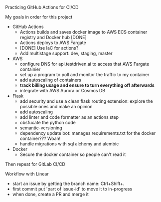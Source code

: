 Practicing GitHub Actions for CI/CD

My goals in order for this project
- GitHub Actions
    - Actions builds and saves docker image to AWS ECS container registry and Docker hub [DONE]
    - Actions deploys to AWS Fargate
    - [DONE] Use IaC for actions?
    - Add multistage support: dev, staging, master
- AWS
    - configure DNS for api.testdriven.ai to access that AWS Fargate containier
    - set up a program to poll and monitor the traffic to my container
    - add autoscaling of containers
    - **track billing usage and ensure to turn everything off afterwards**
    - integrate with AWS Aurora or Cosmos DB
- Flask
    - add security and use a clean flask routing extension: explore the possible ones and make an opinion
    - add autoscaling
    - add linter and code formatter as an actions step
    - obsfucate the python code
    - semantic-versioning
    - dependency update bot: manages requirements.txt for the docker container??? Woah! 
    - handle migrations with sql alchemy and alembic
- Docker
    - Secure the docker container so people can't read it

Then repeat for GitLab CI/CD

Workflow with Linear
- start an issue by getting the branch name: Ctrl+Shift+.
- first commit put 'part of issue-id' to move it to in-progress
- when done, create a PR and merge it